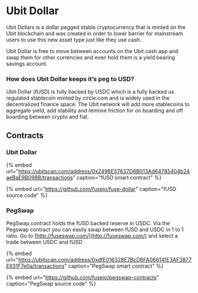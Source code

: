 # Ubit Dollar

Ubit Dollars is a dollar pegged stable cryptocurrency that is minted on the Ubit blockchain and was created in order to lower barrier for mainstream users to use this new asset type just like they use cash.

Ubit Dollar is free to move between accounts on the Ubit.cash app and swap them for other currencies and even hold them is a yield bearing savings account.

### How does Ubit Dollar keeps it’s peg to USD?

Ubit Dollar \(fUSD\) is fully backed by USDC which is a fully backed us regulated stablecoin minted by circle.com and is widely used in the decentralized finance space. The Ubit network will add more stablecoins to aggregate yield, add stability and remove friction for on boarding and off boarding between crypto and fiat. 

## Contracts

### Ubit Dollar

{% embed url="https://ubitscan.com/address/0x249BE57637D8B013Ad64785404b24aeBaE9B098B/transactions" caption="fUSD smart contract" %}

{% embed url="https://github.com/fuseio/fuse-dollar" caption="fUSD source code" %}

### PegSwap

PegSwap contract holds the fUSD backed reserve in USDC. Via the Pegswap contract you can easily swap between fUSD and USDC in 1 to 1 ratio. Go to [http://fuseswap.com/](http://fuseswap.com/) and select a trade between USDC and fUSD

{% embed url="https://ubitscan.com/address/0xdfE016328E7BcD6FA06614fE3AF3877E931F7e0a/transactions" caption="PegSwap smart contract" %}

{% embed url="https://github.com/fuseio/pegswap-contracts" caption="PegSwap source code" %}







